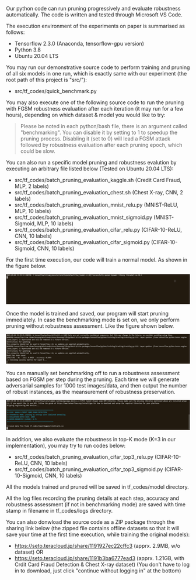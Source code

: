 Our python code can run pruning progressively and evaluate robustness automatically. The code is written and tested through Microsoft VS Code.

The execution environment of the experiments on paper is summarised as follows: 
* Tensorflow 2.3.0 (Anaconda, tensorflow-gpu version)
* Python 3.8
* Ubuntu 20.04 LTS



You may run our demonstrative source code to perform training and pruning of all six models in one run, which is exactly same with our experiment (the root path of this project is "src/"):

* src/tf_codes/quick_benchmark.py

You may also execute one of the following source code to run the pruning with FGSM robustness evaluation after each iteration (it may run for a few hours), depending on which dataset & model you would like to try:

> Please be noted in each python/bash file, there is an argument called "benchmarking". You can disable it by setting to 1 to speedup the pruning process. Disabling it (set to 0) will lead a FGSM attack followed by robustness evaluation after each pruning epoch, which could be slow.

You can also run a specific model pruning and robustness evalution by executing an arbitrary file listed below (Tested on Ubuntu 20.04 LTS):

* src/tf_codes/batch_pruning_evaluation_kaggle.sh (Credit Card Fraud, MLP, 2 labels)
* src/tf_codes/batch_pruning_evaluation_chest.sh (Chest X-ray, CNN, 2 labels)
* src/tf_codes/batch_pruning_evaluation_mnist_relu.py (MNIST-ReLU, MLP, 10 labels)
* src/tf_codes/batch_pruning_evaluation_mnist_sigmoid.py (MNIST-Sigmoid, MLP, 10 labels)
* src/tf_codes/batch_pruning_evaluation_cifar_relu.py (CIFAR-10-ReLU, CNN, 10 labels)
* src/tf_codes/batch_pruning_evaluation_cifar_sigmoid.py (CIFAR-10-Sigmoid, CNN, 10 labels)

For the first time execution, our code will train a normal model. As shown in the figure below.

![model training](readme/model-training.gif)

Once the model is trained and saved, our program will start pruning immediately. In case the benchmarking mode is set on, we only perform pruning without robustness assessment. Like the figure shown below.

![model training](readme/pruning-benchmarking-mode.gif)

You can manually set benchmarking off to run a robustness assessment based on FGSM per step during the pruning. Each time we will generate adversarial samples for 1000 test images/data, and then output the number of robust instances, as the meansurement of robustness preservation.

![model training](readme/pruning-robustness-assessment.gif)


In addition, we also evaluate the robustness in top-K mode (K=3 in our implementation), you may try to run codes below:

* src/tf_codes/batch_pruning_evaluation_cifar_top3_relu.py (CIFAR-10-ReLU, CNN, 10 labels)
* src/tf_codes/batch_pruning_evaluation_cifar_top3_sigmoid.py (CIFAR-10-Sigmoid, CNN, 10 labels)

All the models trained and pruned will be saved in tf_codes/model directory.

All the log files recording the pruning details at each step, accuracy and robustness assessment (if not in benchmarking mode) are saved with time stamp in filename in tf_codes/logs directory.

You can also donwload the source code as a ZIP package through the sharing link below (the zipped file contains offline datasets so that it will save your time at the first time execution, while training the original models):

* https://seto.teracloud.jp/share/1191927ec22cffc3 (apprx. 2.9MB, w/o dataset) OR
* https://seto.teracloud.jp/share/1191b3ba6777ead3 (apprx. 1.21GB, with Crdit Card Fraud Detection & Chest X-ray dataset)
(You don't have to log in to download, just click "continue without logging in" at the bottom)
